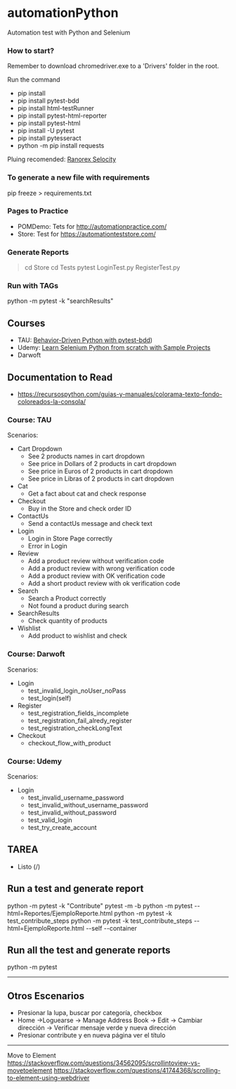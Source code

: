 # automationPython
Automation test with Python and Selenium

### How to start?
Remember to download chromedriver.exe to a 'Drivers' folder in the root.

Run the command 
* pip install
* pip install pytest-bdd
* pip install html-testRunner
* pip install pytest-html-reporter
* pip install pytest-html
* pip install -U pytest
* pip install pytesseract
* python -m pip install requests

Pluing recomended: [Ranorex Selocity](https://chrome.google.com/webstore/detail/ranorex-selocity/ocgghcnnjekfpbmafindjmijdpopafoe)

### To generate a new file with requirements
pip freeze > requirements.txt

### Pages to Practice
- POMDemo: Tets for http://automationpractice.com/
- Store: Test for https://automationteststore.com/
  
### Generate Reports
> cd Store
> cd Tests
> pytest LoginTest.py RegisterTest.py

### Run with TAGs
python -m pytest -k "searchResults"

## Courses
* TAU: [Behavior-Driven Python with pytest-bdd](https://testautomationu.applitools.com/behavior-driven-python-with-pytest-bdd/))
* Udemy: [Learn Selenium Python from scratch with Sample Projects](https://naranja.udemy.com/course/selenium-python-step-by-step-for-beginners/learn/lecture/23643210#overview)
* Darwoft

## Documentation to Read
* https://recursospython.com/guias-y-manuales/colorama-texto-fondo-coloreados-la-consola/

### Course: TAU
Scenarios:
* Cart Dropdown
  * See 2 products names in cart dropdown
  * See price in Dollars of 2 products in cart dropdown
  * See price in Euros of 2 products in cart dropdown
  * See price in Libras of 2 products in cart dropdown
* Cat
  * Get a fact about cat and check response
* Checkout
  * Buy in the Store and check order ID
* ContactUs
  * Send a contactUs message and check text
* Login
  * Login in Store Page correctly
  * Error in Login
* Review
  * Add a product review without verification code
  * Add a product review with wrong verification code
  * Add a product review with OK verification code
  * Add a short product review with ok verification code
* Search
  * Search a Product correctly
  * Not found a product during search
* SearchResults
  * Check quantity of products
* Wishlist
  * Add product to wishlist and check

### Course: Darwoft
Scenarios:
* Login
  * test_invalid_login_noUser_noPass 
  * test_login(self)
* Register
  * test_registration_fields_incomplete
  * test_registration_fail_alredy_register
  * test_registration_checkLongText
* Checkout
  * checkout_flow_with_product

### Course: Udemy
Scenarios:
* Login
  * test_invalid_username_password
  * test_invalid_without_username_password
  * test_invalid_without_password
  * test_valid_login
  * test_try_create_account

## TAREA
* Listo (/)

## Run a test and generate report
python -m pytest -k "Contribute"
pytest -m -b
python -m pytest --html=Reportes/EjemploReporte.html
python -m pytest -k test_contribute_steps
python -m pytest -k test_contribute_steps --html=EjemploReporte.html
--self --container

## Run all the test and generate reports
python -m pytest


----
## Otros Escenarios
* Presionar la lupa, buscar por categoría, checkbox
* Home ->Loguearse -> Manage Address Book -> Edit -> Cambiar dirección -> Verificar mensaje verde y nueva dirección
* Presionar contribute y en nueva página ver el título


----
Move to Element
https://stackoverflow.com/questions/34562095/scrollintoview-vs-movetoelement
https://stackoverflow.com/questions/41744368/scrolling-to-element-using-webdriver

